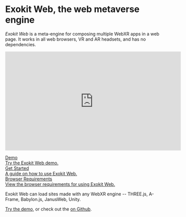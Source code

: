 # Exokit Web, the web metaverse engine


*Exokit Web* is a meta-engine for composing multiple WebXR apps in a web page. It works in all web browsers, VR and AR headsets, and has no dependencies.

<p align="center"><iframe width="560" height="315" src="https://www.youtube.com/embed/COhmahoC2Mg" frameborder="0" allow="accelerometer; autoplay; encrypted-media; gyroscope; picture-in-picture" allowfullscreen></iframe></p>

<div class="shortcuts">
  <a href="https://web.exokit.org/">
    <div>
      <div class="title">Demo</div>
      <div class="description">Try the Exokit Web demo.</div>
    </div>
  </a>
  <a href="{{ site.baseurl }}{% post_url /development-guide/2019-09-05-how-to-use-exokit-web %}">
    <div>
      <div class="title">Get Started</div>
      <div class="description">A guide on how to use Exokit Web.</div>
    </div>
  </a>
  <a href="{{ site.baseurl }}{% post_url /getting-started/2019-09-05-browser-requirements %}">
    <div>
      <div class="title">Browser Requirements</div>
      <div class="description">View the browser requirements for using Exokit Web.</div>
    </div>
  </a>
</div>




Exokit Web can load sites made with any WebXR engine -- THREE.js, A-Frame, Babylon.js, JanusWeb, Unity.

[Try the demo](https://web.exokit.org/), or check out the [on Github](https://github.com/exokitxr/exokit-web).
